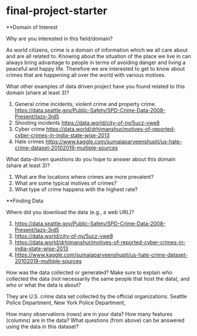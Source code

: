 # final-project-starter

**Domain of Interest

Why are you interested in this field/domain?

As world citizens, crime is a domain of information which we all care about and are all related to. Knowing about the situation of the place we live in can always bring advantage to people in terms of avoiding danger and living a peaceful and happy life.
Therefore we are interested to get to know about crimes that are happening all over the world with various motives.

What other examples of data driven project have you found related to this domain (share at least 3)?

1. General crime incidents, violent crime and property crime. https://data.seattle.gov/Public-Safety/SPD-Crime-Data-2008-Present/tazs-3rd5
2. Shooting incidents https://data.world/city-of-ny/5ucz-vwe8
3. Cyber crime https://data.world/drhimanshur/motives-of-reported-cyber-crimes-in-india-state-wise-2013
4. Hate crimes https://www.kaggle.com/sumaiaparveenshupti/us-hate-crime-dataset-20102019-multiple-sources

What data-driven questions do you hope to answer about this domain (share at least 3)?

1. What are the locations where crimes are more prevalent?
2. What are some typical motives of crimes?
3. What type of crime happens with the highest rate?

**Finding Data

Where did you download the data (e.g., a web URL)?

1. https://data.seattle.gov/Public-Safety/SPD-Crime-Data-2008-Present/tazs-3rd5
2. https://data.world/city-of-ny/5ucz-vwe8
3. https://data.world/drhimanshur/motives-of-reported-cyber-crimes-in-india-state-wise-2013
4. https://www.kaggle.com/sumaiaparveenshupti/us-hate-crime-dataset-20102019-multiple-sources

How was the data collected or generated? Make sure to explain who collected the data (not necessarily the same people that host the data), and who or what the data is about?

They are U.S. crime data set collected by the official organizations. Seattle Police Department, New York Police Department, 

How many observations (rows) are in your data?
How many features (columns) are in the data?
What questions (from above) can be answered using the data in this dataset?
